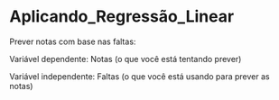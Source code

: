 # Aplicando_Regressão_Linear



Prever notas com base nas faltas:

Variável dependente: Notas (o que você está tentando prever)

Variável independente: Faltas (o que você está usando para prever as notas)
